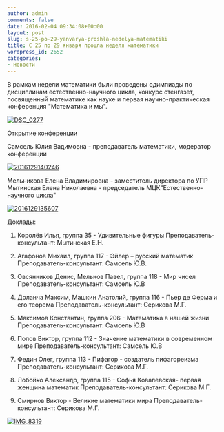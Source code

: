 ```yaml
---
author: admin
comments: false
date: 2016-02-04 09:34:08+00:00
layout: post
slug: s-25-po-29-yanvarya-proshla-nedelya-matematiki
title: С 25 по 29 января прошла неделя математики
wordpress_id: 2652
categories:
- Новости
---
```


В рамкам недели математики были проведены одимпиады по дисциплинам естественно-научного цикла, конкурс стенгазет, посвященный математике как науке и первая научно-практическая конференция "Математика и мы".

[![DSC_0277](http://www.cm-spb.ru/cms/wp-content/uploads/2016/02/DSC_0277-1024x576.jpg)](http://www.cm-spb.ru/cms/wp-content/uploads/2016/02/DSC_0277.jpg)

Открытие конференции


Самсель Юлия Вадимовна - преподаватель математики, модератор конференции


[![2016129140246](http://www.cm-spb.ru/cms/wp-content/uploads/2016/02/2016129140246-576x1024.jpg)](http://www.cm-spb.ru/cms/wp-content/uploads/2016/02/2016129140246.jpg)


Мельникова Елена Владимировна - заместитель директора по УПР
Мытинская Елена Николаевна - председатель МЦК"Естественно-научного цикла"


[![2016129135607](http://www.cm-spb.ru/cms/wp-content/uploads/2016/02/2016129135607-576x1024.jpg)](http://www.cm-spb.ru/cms/wp-content/uploads/2016/02/2016129135607.jpg)

Доклады:

1. Королёв Илья, группа 35 - Удивительные фигуры
Преподаватель-консультант: Мытинская Е.Н.

2. Агафонов Михаил, группа 117 - Эйлер – русский математик
Преподаватель-консультант: Самсель Ю.В.

3. Овсянников Денис, Мельнов Павел, группа 118 - Мир чисел
Преподаватель-консультант: Самсель Ю.В

4. Доланча Максим, Машкин Анатолий, группа 116 - Пьер де Ферма и его теорема
Преподаватель-консультант: Серикова М.Г.

5. Максимов Константин, группа 206 - Математика в нашей жизни
Преподаватель-консультант: Самсель Ю.В

6. Попов Виктор, группа 112 - Значение математики в современном мире
Преподаватель-консультант: Самсель Ю.В

7. Федин Олег, группа 113 - Пифагор - создатель пифагореизма
Преподаватель-консультант: Серикова М.Г.

8. Лобойко Александр, группа 115 - Софья Ковалевская- первая женщина математик
Преподаватель-консультант: Серикова М.Г.

9. Смирнов Виктор - Великие математики мира
Преподаватель-консультант: Серикова М.Г.

[![IMG_8319](http://www.cm-spb.ru/cms/wp-content/uploads/2016/02/IMG_8319.jpg)](http://www.cm-spb.ru/cms/wp-content/uploads/2016/02/IMG_8319.jpg)
